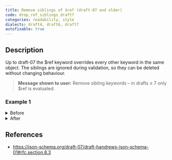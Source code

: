 ```yaml
---
title: Remove siblings of $ref (draft-07 and older)
code: drop_ref_siblings_draft7
categories: readability, style
dialects: draft4, draft6, draft7
autofixable: true
---
```


## Description
Up to draft-07 the $ref keyword overrides every other keyword in the same object. The siblings are ignored during validation, so they can be deleted without changing behaviour.

> **Message shown to user:**
> Remove sibling keywords – in drafts ≤ 7 only $ref is evaluated.

### Example 1
<details><summary>Before</summary>

```json
{
  "$schema": "http://json-schema.org/draft-07/schema#",
  "description": "ignored in draft-07",
  "$ref": "#/definitions/INTEGER",
  "type": "integer",
  "minimum": 0
}
```
</details>

<details><summary>After</summary>

```json
{
  "$schema": "http://json-schema.org/draft-07/schema#",
  "$ref": "#/definitions/INTEGER"
}
```
</details>

## References
* <https://json-schema.org/draft-07/draft-handrews-json-schema-01#rfc.section.8.3>
